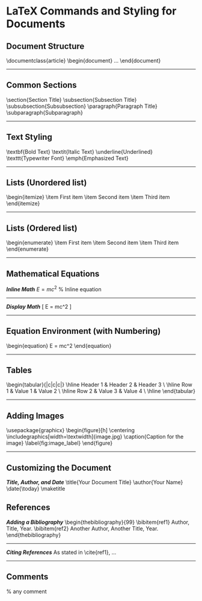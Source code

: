 # LaTeX Commands and Styling for Documents

## Document Structure

\documentclass{article} <!--  % Defines the document type (e.g., article, report, book)-->
\begin{document}        <!--  % Start of the document-->
...                     <!--  % Your content goes here-->
\end{document}          <!--  % End of the document-->

----------

## Common Sections

\section{Section Title}        <!-- % Creates a numbered section-->
\subsection{Subsection Title}  <!-- % Creates a numbered subsection-->
\subsubsection{Subsubsection}  <!-- % Creates a numbered sub-subsection-->
\paragraph{Paragraph Title}    <!-- % Paragraph with a title-->
\subparagraph{Subparagraph}    <!-- % Subparagraph with a title-->

----------

## Text Styling

\textbf{Bold Text}        <!--  % Bold text-->
\textit{Italic Text}      <!--  % Italic text-->
\underline{Underlined}    <!--  % Underlined text-->
\texttt{Typewriter Font}  <!--  % Monospaced font-->
\emph{Emphasized Text}    <!--  % Italicized or styled text for emphasis-->

----------

## Lists (Unordered list)

\begin{itemize}
    \item First item
    \item Second item
    \item Third item
\end{itemize}

----------

## Lists (Ordered list)

\begin{enumerate}
    \item First item
    \item Second item
    \item Third item
\end{enumerate}

----------

## Mathematical Equations

***Inline Math***
$E=mc^2$ % Inline equation

----------

***Display Math***
\[
E = mc^2
\]

----------

## Equation Environment (with Numbering)

\begin{equation}
E = mc^2
\end{equation}

----------

## Tables

\begin{tabular}{|c|c|c|}
\hline
Header 1 & Header 2 & Header 3 \\ \hline
Row 1    & Value 1  & Value 2  \\ \hline
Row 2    & Value 3  & Value 4  \\ \hline
\end{tabular}

----------

## Adding Images

\usepackage{graphicx} <!--  % Include this in the preamble-->
\begin{figure}[h]
    \centering
    \includegraphics[width=\textwidth]{image.jpg}
    \caption{Caption for the image}
    \label{fig:image_label}
\end{figure}

----------

## Customizing the Document

***Title, Author, and Date***
\title{Your Document Title}
\author{Your Name}
\date{\today} <!--  % Automatic current date-->
\maketitle <!--  % Display the title, author, and date-->

## References

***Adding a Bibliography***
\begin{thebibliography}{99}
    \bibitem{ref1} Author, Title, Year.
    \bibitem{ref2} Another Author, Another Title, Year.
\end{thebibliography}

----------

***Citing References***
As stated in \cite{ref1}, ...

----------

## Comments

% any comment <!--  % symbol is used to make a comment in LaTeX-->

